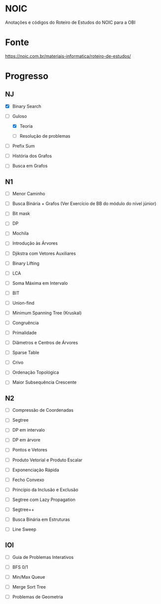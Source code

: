 # NOIC

Anotações e códigos do Roteiro de Estudos do NOIC para a OBI

# Fonte

https://noic.com.br/materiais-informatica/roteiro-de-estudos/

# Progresso

## NJ

- [x] Binary Search

- [ ] Guloso

	- [x] Teoria

	- [ ] Resolução de problemas

- [ ] Prefix Sum

- [ ] História dos Grafos

- [ ] Busca em Grafos

## N1

- [ ] Menor Caminho

- [ ] Busca Binária + Grafos (Ver Exercício de BB do módulo do nível júnior)

- [ ] Bit mask

- [ ] DP

- [ ] Mochila

- [ ] Introdução às Árvores

- [ ] Djikstra com Vetores Auxiliares

- [ ] Binary Lifting

- [ ] LCA

- [ ] Soma Máxima em Intervalo

- [ ] BIT

- [ ] Union-find

- [ ] Minimum Spanning Tree (Kruskal)

- [ ] Congruência

- [ ] Primalidade

- [ ] Diâmetros e Centros de Árvores

- [ ] Sparse Table

- [ ] Crivo

- [ ] Ordenação Topológica

- [ ] Maior Subsequência Crescente

## N2

- [ ] Compressão de Coordenadas

- [ ] Segtree

- [ ] DP em intervalo

- [ ] DP em árvore

- [ ] Pontos e Vetores

- [ ] Produto Vetorial e Produto Escalar

- [ ] Exponenciação Rápida

- [ ] Fecho Convexo

- [ ] Princípio da Inclusão e Exclusão

- [ ] Segtree com Lazy Propagation

- [ ] Segtree++

- [ ] Busca Binária em Estruturas

- [ ] Line Sweep

## IOI

- [ ] Guia de Problemas Interativos

- [ ] BFS 0/1

- [ ] Min/Max Queue

- [ ] Merge Sort Tree

- [ ] Problemas de Geometria

